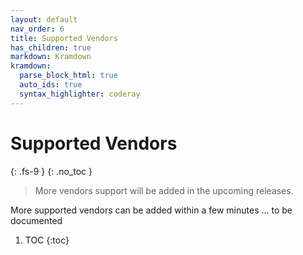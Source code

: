 ```yaml
---
layout: default
nav_order: 6
title: Supported Vendors
has_children: true
markdown: Kramdown
kramdown:
  parse_block_html: true
  auto_ids: true
  syntax_highlighter: coderay
---
```


# Supported Vendors
{: .fs-9 }
{: .no_toc }

> More vendors support will be added in the upcoming releases.

More supported vendors can be added within a few minutes ... to be documented


1. TOC
{:toc}
